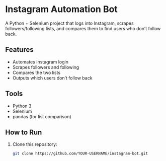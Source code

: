 # Instagram Automation Bot

A Python + Selenium project that logs into Instagram, scrapes followers/following lists, 
and compares them to find users who don’t follow back.

## Features
- Automates Instagram login
- Scrapes followers and following
- Compares the two lists
- Outputs which users don’t follow back

## Tools
- Python 3
- Selenium
- pandas (for list comparison)

## How to Run
1. Clone this repository:
   ```bash
   git clone https://github.com/YOUR-USERNAME/instagram-bot.git
